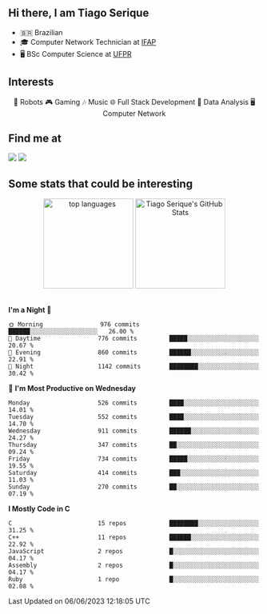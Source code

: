 
<h2> Hi there, I am Tiago Serique</h2>

<div>
	<ul>
		<li>🇧🇷 Brazilian</li>
		<li>🎓 Computer Network Technician at <a href="https://www.ifap.edu.br/">IFAP</a></li>
		<li>🖥️ BSc Computer Science at <a href="https://www.ufpr.br/portalufpr/">UFPR</a></li>
	</ul>
</div>


<h2>Interests</h2>

<div align="center">
	🤖 Robots 🎮 Gaming 🎶 Music 🌐 Full Stack Development 🎲 Data Analysis 🖥️ Computer Network
</div>

<h2>Find me at</h2>

<div>
	<a href="https://www.linkedin.com/in/tiago-serique"><img src="https://img.shields.io/badge/LinkedIn-0077B5?style=for-the-badge&logo=linkedin&logoColor=white"></a>
	<a href="https://www.instagram.com/tiago.serique/"><img src="https://img.shields.io/badge/Instagram-E4405F?style=for-the-badge&logo=instagram&logoColor=white"></a>
</div>

<h2>Some stats that could be interesting</h2>

<div align="center">
	<img height="180em" src="https://tiagoserique.vercel.app/api/top-langs/?layout=compact&theme=tokyonight&username=tiagoserique&langs_count=10&hide=makefile&exclude_repo=vim-mods" alt="top languages">
	<img height="180em" src="https://tiagoserique.vercel.app/api?username=tiagoserique&count_private=true&show_icons=true&theme=tokyonight&include_all_commits=true" alt="Tiago Serique's GitHub Stats">
</div> 

<br>

<!--START_SECTION:waka-->
**I'm a Night 🦉** 

```text
🌞 Morning                976 commits         ██████░░░░░░░░░░░░░░░░░░░   26.00 % 
🌆 Daytime                776 commits         █████░░░░░░░░░░░░░░░░░░░░   20.67 % 
🌃 Evening                860 commits         ██████░░░░░░░░░░░░░░░░░░░   22.91 % 
🌙 Night                  1142 commits        ████████░░░░░░░░░░░░░░░░░   30.42 % 
```
📅 **I'm Most Productive on Wednesday** 

```text
Monday                   526 commits         ████░░░░░░░░░░░░░░░░░░░░░   14.01 % 
Tuesday                  552 commits         ████░░░░░░░░░░░░░░░░░░░░░   14.70 % 
Wednesday                911 commits         ██████░░░░░░░░░░░░░░░░░░░   24.27 % 
Thursday                 347 commits         ██░░░░░░░░░░░░░░░░░░░░░░░   09.24 % 
Friday                   734 commits         █████░░░░░░░░░░░░░░░░░░░░   19.55 % 
Saturday                 414 commits         ███░░░░░░░░░░░░░░░░░░░░░░   11.03 % 
Sunday                   270 commits         ██░░░░░░░░░░░░░░░░░░░░░░░   07.19 % 
```


**I Mostly Code in C** 

```text
C                        15 repos            ████████░░░░░░░░░░░░░░░░░   31.25 % 
C++                      11 repos            ██████░░░░░░░░░░░░░░░░░░░   22.92 % 
JavaScript               2 repos             █░░░░░░░░░░░░░░░░░░░░░░░░   04.17 % 
Assembly                 2 repos             █░░░░░░░░░░░░░░░░░░░░░░░░   04.17 % 
Ruby                     1 repo              █░░░░░░░░░░░░░░░░░░░░░░░░   02.08 % 
```




 Last Updated on 06/06/2023 12:18:05 UTC
<!--END_SECTION:waka-->
